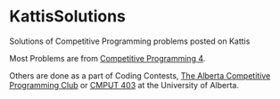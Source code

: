 # KattisSolutions
Solutions of Competitive Programming problems posted on Kattis

Most Problems are from [Competitive Programming 4](https://cpbook.net/).

Others are done as a part of Coding Contests, [The Alberta Competitive Programming Club](https://webdocs.cs.ualberta.ca/~contest/) or [CMPUT 403](https://www.ualberta.ca/computing-science/undergraduate-studies/course-directory/courses/practical-algorithms.html) at the University of Alberta.
